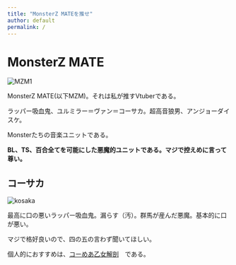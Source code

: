 ```yaml
---
title: "MonsterZ MATEを推せ"
author: default
permalink: /
---
```


# MonsterZ MATE

![MZM1]('https://balus.co/wp-content/uploads/2020/01/mzm____________.jpg')

MonsterZ MATE(以下MZM)。それは私が推すVtuberである。

ラッパー吸血鬼、ユルミラー＝ヴァン＝コーサカ。超高音狼男、アンジョーダイスケ。

Monsterたちの音楽ユニットである。

**BL、TS、百合全てを可能にした悪魔的ユニットである。マジで控えめに言って尊い。**

## コーサカ

![kosaka]('https://www.google.com/url?sa=i&url=https%3A%2F%2Fwww.youtube.com%2Fchannel%2FUC8REE4eU9jDES4w7vqhsvXQ&psig=AOvVaw3AHrq-1YWH0w5tnKnsgJpC&ust=1650709571551000&source=images&cd=vfe&ved=0CAwQjRxqFwoTCLDOncK6p_cCFQAAAAAdAAAAABAD')

最高に口の悪いラッパー吸血鬼。漏らす（汚）。群馬が産んだ悪魔。基本的に口が悪い。

マジで格好良いので、四の五の言わず聞いてほしい。

個人的におすすめは、[コーめあ乙女解剖]('https://www.youtube.com/watch?v=KFiTr_f0544')　である。
